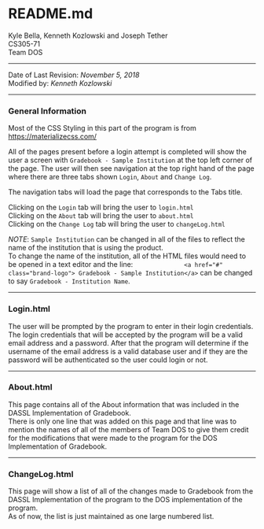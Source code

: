 # README.md
<!--This is the README document for the pre-login part of the User Interface. This document will explain all of the pages that are implemented in this part of the program and will explain the functionality used in the program. -->
Kyle Bella, Kenneth Kozlowski and Joseph Tether  
CS305-71  
Team DOS
***  

Date of Last Revision: *November 5, 2018*  
Modified by: *Kenneth Kozlowski*

<!--This document was created using MacDown, a free program for writing markdown files on MAC OSX-->

***

### General Information  

Most of the CSS Styling in this part of the program is from https://materializecss.com/   
  
All of the pages present before a login attempt is completed will show the user a screen with `Gradebook - Sample Institution` at the top left corner of the page. The user will then see navigation at the top right hand of the page where there are three tabs shown `Login`, `About` and `Change Log`.  

The navigation tabs will load the page that corresponds to the Tabs title.  

Clicking on the `Login` tab will bring the user to `login.html`  
Clicking on the `About` tab will bring the user to `about.html`  
Clicking on the `Change Log` tab will bring the user to `changeLog.html`

*NOTE*: `Sample Institution` can be changed in all of the files to reflect the name of the institution that is using the product.  
To change the name of the institution, all of the HTML files would need to be opened in a text editor and the line: `      			<a href="#" class="brand-logo"> Gradebook - Sample Institution</a>
` can be changed to say `Gradebook - Institution Name`.

***

### Login.html  
The user will be prompted by the program to enter in their login credentials.  
The login credentials that will be accepted by the program will be a valid email address and a password. After that the program will determine if the username of the email address is a valid database user and if they are the password will be authenticated so the user could login or not.

***
### About.html  
This page contains all of the About information that was included in the DASSL Implementation of Gradebook.  
There is only one line that was added on this page and that line was to mention the names of all of the members of Team DOS to give them credit for the modifications that were made to the program for the DOS Implementation of Gradebook.

***
### ChangeLog.html  
This page will show a list of all of the changes made to Gradebook from the DASSL Implementation of the program to the DOS implementation of the program.  
As of now, the list is just maintained as one large numbered list.
<!--Now refers to Current Date of 10/31/2018-->

<!-- This will probably need to be changed in the future because the list will probably be reorganized with different categories for all of the changes to fall under.-->


